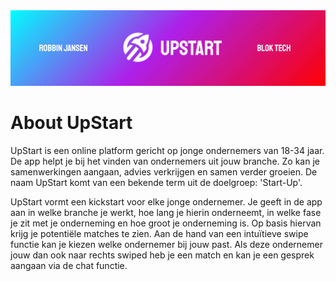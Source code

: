 <img src="https://github.com/robbinux/matching-app-blok-tech/blob/main/images/banner-upstart-readme-01.jpg" alt="Girl in a jacket">

# About UpStart

UpStart is een online platform gericht op jonge ondernemers van 18-34 jaar. De app helpt je bij het vinden van ondernemers uit jouw branche. Zo kan je samenwerkingen aangaan, advies verkrijgen en samen verder groeien. De naam UpStart komt van een bekende term uit de doelgroep: 'Start-Up'.

UpStart vormt een kickstart voor elke jonge ondernemer. Je geeft in de app aan in welke branche je werkt, hoe lang je hierin onderneemt, in welke fase je zit met je onderneming en hoe groot je onderneming is. Op basis hiervan krijg je potentiële matches te zien. Aan de hand van een intuïtieve swipe functie kan je kiezen welke ondernemer bij jouw past. Als deze ondernemer jouw dan ook naar rechts swiped heb je een match en kan je een gesprek aangaan via de chat functie.
